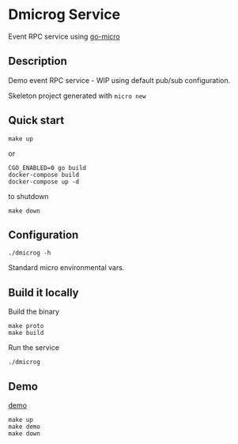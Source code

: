 # Dmicrog Service

Event RPC service using [go-micro](https://github.com/micro/go-micro)

## Description

Demo event RPC service - WIP using default pub/sub configuration.

Skeleton project generated with `micro new`

## Quick start

```
make up
```

or 

```
CGO_ENABLED=0 go build
docker-compose build
docker-compose up -d
```

to shutdown 

```
make down
```

## Configuration

```
./dmicrog -h
```

Standard micro environmental vars.

## Build it locally

Build the binary

```
make proto
make build
```

Run the service
```
./dmicrog
```

## Demo

[demo](cmd/demo/main.go)

```
make up
make demo
make down
```
